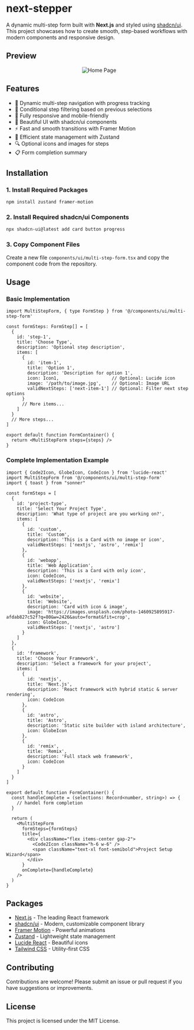 # next-stepper

A dynamic multi-step form built with **Next.js** and styled using [shadcn/ui](https://ui.shadcn.com/). This project showcases how to create smooth, step-based workflows with modern components and responsive design.

## Preview

<div align="center">
  <img src="https://api.microlink.io/?url=https%3A%2F%2Fnext-stepper.vercel.app%2F&overlay.browser=dark&overlay.background=linear-gradient%28225deg%2C+%23FF057C+0%25%2C+%238D0B93+50%25%2C+%23321575+100%25%29&screenshot=true&embed=screenshot.url" alt="Home Page" style="max-width: 100%;" >
</div>

## Features

- 🎯 Dynamic multi-step navigation with progress tracking
- 🔄 Conditional step filtering based on previous selections
- 📱 Fully responsive and mobile-friendly
- 🎨 Beautiful UI with shadcn/ui components
- ⚡ Fast and smooth transitions with Framer Motion
- 💾 Efficient state management with Zustand
- 🔍 Optional icons and images for steps
- 📋 Form completion summary

## Installation

### 1. Install Required Packages

```bash
npm install zustand framer-motion
```

### 2. Install Required shadcn/ui Components

```bash
npx shadcn-ui@latest add card button progress
```

### 3. Copy Component Files

Create a new file `components/ui/multi-step-form.tsx` and copy the component code from the repository.

## Usage

### Basic Implementation

```tsx
import MultiStepForm, { type FormStep } from '@/components/ui/multi-step-form'

const formSteps: FormStep[] = [
  {
    id: 'step-1',
    title: 'Choose Type',
    description: 'Optional step description',
    items: [
      {
        id: 'item-1',
        title: 'Option 1',
        description: 'Description for option 1',
        icon: Icon1,                    // Optional: Lucide icon
        image: '/path/to/image.jpg',    // Optional: Image URL
        validNextSteps: ['next-item-1'] // Optional: Filter next step options
      }
      // More items...
    ]
  }
  // More steps...
]

export default function FormContainer() {
  return <MultiStepForm steps={steps} />
}
```

### Complete Implementation Example

```tsx
import { Code2Icon, GlobeIcon, CodeIcon } from 'lucide-react'
import MultiStepForm from '@/components/ui/multi-step-form'
import { toast } from "sonner"

const formSteps = [
  {
    id: 'project-type',
    title: 'Select Your Project Type',
    description: 'What type of project are you working on?',
    items: [
      {
        id: 'custom',
        title: 'Custom',
        description: 'This is a Card with no image or icon',
        validNextSteps: ['nextjs', 'astro', 'remix']
      },
      {
        id: 'webapp',
        title: 'Web Application',
        description: 'This is a Card with only icon',
        icon: CodeIcon,
        validNextSteps: ['nextjs', 'remix']
      },
      {
        id: 'website',
        title: 'Website',
        description: 'Card with icon & image',
        image: 'https://images.unsplash.com/photo-1460925895917-afdab827c52f?q=80&w=2426&auto=format&fit=crop',
        icon: GlobeIcon,
        validNextSteps: ['nextjs', 'astro']
      }
    ]
  },
  {
    id: 'framework',
    title: 'Choose Your Framework',
    description: 'Select a framework for your project',
    items: [
      {
        id: 'nextjs',
        title: 'Next.js',
        description: 'React framework with hybrid static & server rendering',
        icon: CodeIcon
      },
      {
        id: 'astro',
        title: 'Astro',
        description: 'Static site builder with island architecture',
        icon: GlobeIcon
      },
      {
        id: 'remix',
        title: 'Remix',
        description: 'Full stack web framework',
        icon: CodeIcon
      }
    ]
  }
]

export default function FormContainer() {
  const handleComplete = (selections: Record<number, string>) => {
    // handel form completion
  }

  return (
    <MultiStepForm
      formSteps={formSteps}
      title={
        <div className="flex items-center gap-2">
          <Code2Icon className="h-6 w-6" />
          <span className="text-xl font-semibold">Project Setup Wizard</span>
        </div>
      }
      onComplete={handleComplete}
    />
  )
}
```


## Packages

- [Next.js](https://nextjs.org/) - The leading React framework
- [shadcn/ui](https://ui.shadcn.com/) - Modern, customizable component library
- [Framer Motion](https://www.framer.com/motion/) - Powerful animations
- [Zustand](https://zustand-demo.pmnd.rs/) - Lightweight state management
- [Lucide React](https://lucide.dev/) - Beautiful icons
- [Tailwind CSS](https://tailwindcss.com/) - Utility-first CSS

## Contributing

Contributions are welcome! Please submit an issue or pull request if you have suggestions or improvements.

## License

This project is licensed under the MIT License.
